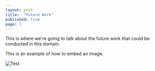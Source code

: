 ```yaml
---
layout: post
title:  "Future Work"
published: true
page: 7
---
```


This is where we're going to talk about the future work that could be conducted in this domain.

This is an example of how to embed an image. 

![Test]({{site.baseurl}}/images/nothing.png)